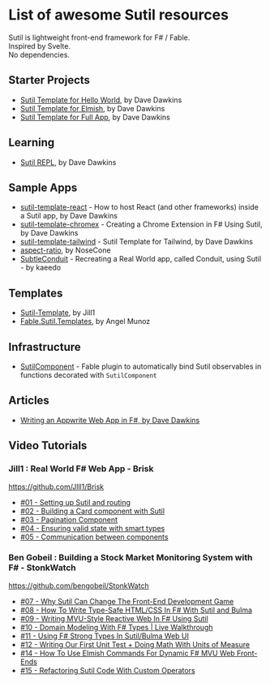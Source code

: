 # List of awesome Sutil resources

Sutil is lightweight front-end framework for F# / Fable.  
Inspired by Svelte.  
No dependencies.  

## Starter Projects

* [Sutil Template for Hello World](https://github.com/davedawkins/sutil-template-helloworld), by Dave Dawkins
* [Sutil Template for Elmish](https://github.com/davedawkins/sutil-template-elmish), by Dave Dawkins
* [Sutil Template for Full App](https://github.com/davedawkins/sutil-template-app), by Dave Dawkins

## Learning

* [Sutil REPL](https://sutil.dev/repl/), by Dave Dawkins

## Sample Apps

* [sutil-template-react](https://github.com/davedawkins/sutil-template-react) - How to host React (and other frameworks) inside a Sutil app, by Dave Dawkins
* [sutil-template-chromex](https://github.com/davedawkins/sutil-template-chromex) - Creating a Chrome Extension in F# Using Sutil, by Dave Dawkins
* [sutil-template-tailwind](https://github.com/davedawkins/sutil-template-tailwind) - Sutil Template for Tailwind, by Dave Dawkins
* [aspect-ratio](https://github.com/NoseCone/aspect-ratio), by NoseCone
* [SubtleConduit](https://github.com/kaeedo/SubtleConduit) - Recreating a Real World app, called Conduit, using Sutil - by kaeedo

## Templates

* [Sutil-Template](https://github.com/Jlll1/Sutil-Template), by Jill1
* [Fable.Sutil.Templates](https://github.com/AngelMunoz/Fable.Sutil.Templates), by Angel Munoz

## Infrastructure

* [SutilComponent](https://github.com/Sutil-Web/SutilComponent) - Fable plugin to automatically bind Sutil observables in functions decorated with `SutilComponent`

## Articles

* [Writing an Appwrite Web App in F#, by Dave Dawkins](https://github.com/davedawkins/doodletoy#readme)

## Video Tutorials

### Jill1 : Real World F# Web App - Brisk

https://github.com/Jlll1/Brisk  
* [#01 - Setting up Sutil and routing](https://youtu.be/EC5smZp4DDc)
* [#02 - Building a Card component with Sutil](https://youtu.be/yrK-iTORgU8)
* [#03 - Pagination Component](https://youtu.be/lgbKSQNIvrU)
* [#04 - Ensuring valid state with smart types](https://youtu.be/Bs5zTkmMmas)
* [#05 - Communication between components](https://youtu.be/NuAzX_6flsI)

### Ben Gobeil : Building a Stock Market Monitoring System with F# - StonkWatch

https://github.com/bengobeil/StonkWatch
* [#07 - Why Sutil Can Change The Front-End Development Game](https://youtu.be/D5LwGKNa6dk?list=PLWtGeD5k0ryhV0Fq-_n9OADe1mud_ZTlT)
* [#08 - How To Write Type-Safe HTML/CSS In F# With Sutil and Bulma](https://youtu.be/IcSvaWPcBls?list=PLWtGeD5k0ryhV0Fq-_n9OADe1mud_ZTlT)
* [#09 - Writing MVU-Style Reactive Web In F# Using Sutil](https://youtu.be/9j2ucq2xsD4?list=PLWtGeD5k0ryhV0Fq-_n9OADe1mud_ZTlT)
* [#10 - Domain Modeling With F# Types | Live Walkthrough](https://youtu.be/8ab-0B2KlR8?list=PLWtGeD5k0ryhV0Fq-_n9OADe1mud_ZTlT)
* [#11 - Using F# Strong Types In Sutil/Bulma Web UI](https://youtu.be/iKf9PhdQNRo?list=PLWtGeD5k0ryhV0Fq-_n9OADe1mud_ZTlT)
* [#12 - Writing Our First Unit Test + Doing Math With Units of Measure](https://youtu.be/K057g57reY0?list=PLWtGeD5k0ryhV0Fq-_n9OADe1mud_ZTlT)
* [#14 - How To Use Elmish Commands For Dynamic F# MVU Web Front-Ends](https://youtu.be/_i0hwcjXk8I?list=PLWtGeD5k0ryhV0Fq-_n9OADe1mud_ZTlT)
* [#15 - Refactoring Sutil Code With Custom Operators](https://youtu.be/m6TmrvaEcHw?list=PLWtGeD5k0ryhV0Fq-_n9OADe1mud_ZTlT)
